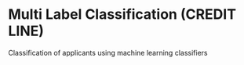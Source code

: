 # Multi Label Classification (CREDIT LINE)
Classification of applicants using  machine learning classifiers
